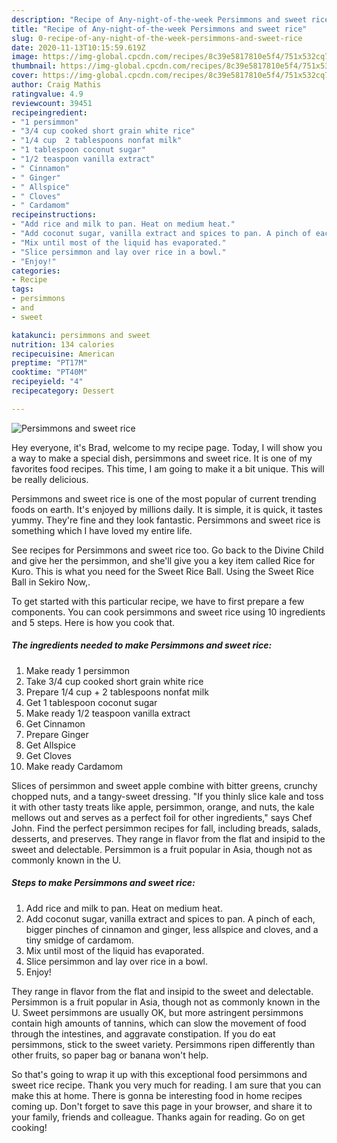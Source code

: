 ```yaml
---
description: "Recipe of Any-night-of-the-week Persimmons and sweet rice"
title: "Recipe of Any-night-of-the-week Persimmons and sweet rice"
slug: 0-recipe-of-any-night-of-the-week-persimmons-and-sweet-rice
date: 2020-11-13T10:15:59.619Z
image: https://img-global.cpcdn.com/recipes/8c39e5817810e5f4/751x532cq70/persimmons-and-sweet-rice-recipe-main-photo.jpg
thumbnail: https://img-global.cpcdn.com/recipes/8c39e5817810e5f4/751x532cq70/persimmons-and-sweet-rice-recipe-main-photo.jpg
cover: https://img-global.cpcdn.com/recipes/8c39e5817810e5f4/751x532cq70/persimmons-and-sweet-rice-recipe-main-photo.jpg
author: Craig Mathis
ratingvalue: 4.9
reviewcount: 39451
recipeingredient:
- "1 persimmon"
- "3/4 cup cooked short grain white rice"
- "1/4 cup  2 tablespoons nonfat milk"
- "1 tablespoon coconut sugar"
- "1/2 teaspoon vanilla extract"
- " Cinnamon"
- " Ginger"
- " Allspice"
- " Cloves"
- " Cardamom"
recipeinstructions:
- "Add rice and milk to pan. Heat on medium heat."
- "Add coconut sugar, vanilla extract and spices to pan. A pinch of each, bigger pinches of cinnamon and ginger, less allspice and cloves, and a tiny smidge of cardamom."
- "Mix until most of the liquid has evaporated."
- "Slice persimmon and lay over rice in a bowl."
- "Enjoy!"
categories:
- Recipe
tags:
- persimmons
- and
- sweet

katakunci: persimmons and sweet 
nutrition: 134 calories
recipecuisine: American
preptime: "PT17M"
cooktime: "PT40M"
recipeyield: "4"
recipecategory: Dessert

---
```



![Persimmons and sweet rice](https://img-global.cpcdn.com/recipes/8c39e5817810e5f4/751x532cq70/persimmons-and-sweet-rice-recipe-main-photo.jpg)

Hey everyone, it's Brad, welcome to my recipe page. Today, I will show you a way to make a special dish, persimmons and sweet rice. It is one of my favorites food recipes. This time, I am going to make it a bit unique. This will be really delicious.

Persimmons and sweet rice is one of the most popular of current trending foods on earth. It's enjoyed by millions daily. It is simple, it is quick, it tastes yummy. They're fine and they look fantastic. Persimmons and sweet rice is something which I have loved my entire life.

See recipes for Persimmons and sweet rice too. Go back to the Divine Child and give her the persimmon, and she&#39;ll give you a key item called Rice for Kuro. This is what you need for the Sweet Rice Ball. Using the Sweet Rice Ball in Sekiro Now,.


To get started with this particular recipe, we have to first prepare a few components. You can cook persimmons and sweet rice using 10 ingredients and 5 steps. Here is how you cook that.

<!--inarticleads1-->

##### The ingredients needed to make Persimmons and sweet rice:

1. Make ready 1 persimmon
1. Take 3/4 cup cooked short grain white rice
1. Prepare 1/4 cup + 2 tablespoons nonfat milk
1. Get 1 tablespoon coconut sugar
1. Make ready 1/2 teaspoon vanilla extract
1. Get  Cinnamon
1. Prepare  Ginger
1. Get  Allspice
1. Get  Cloves
1. Make ready  Cardamom


Slices of persimmon and sweet apple combine with bitter greens, crunchy chopped nuts, and a tangy-sweet dressing. &#34;If you thinly slice kale and toss it with other tasty treats like apple, persimmon, orange, and nuts, the kale mellows out and serves as a perfect foil for other ingredients,&#34; says Chef John. Find the perfect persimmon recipes for fall, including breads, salads, desserts, and preserves. They range in flavor from the flat and insipid to the sweet and delectable. Persimmon is a fruit popular in Asia, though not as commonly known in the U. 

<!--inarticleads2-->

##### Steps to make Persimmons and sweet rice:

1. Add rice and milk to pan. Heat on medium heat.
1. Add coconut sugar, vanilla extract and spices to pan. A pinch of each, bigger pinches of cinnamon and ginger, less allspice and cloves, and a tiny smidge of cardamom.
1. Mix until most of the liquid has evaporated.
1. Slice persimmon and lay over rice in a bowl.
1. Enjoy!


They range in flavor from the flat and insipid to the sweet and delectable. Persimmon is a fruit popular in Asia, though not as commonly known in the U. Sweet persimmons are usually OK, but more astringent persimmons contain high amounts of tannins, which can slow the movement of food through the intestines, and aggravate constipation. If you do eat persimmons, stick to the sweet variety. Persimmons ripen differently than other fruits, so paper bag or banana won&#39;t help. 

So that's going to wrap it up with this exceptional food persimmons and sweet rice recipe. Thank you very much for reading. I am sure that you can make this at home. There is gonna be interesting food in home recipes coming up. Don't forget to save this page in your browser, and share it to your family, friends and colleague. Thanks again for reading. Go on get cooking!
